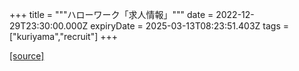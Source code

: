 +++
title = """ハローワーク「求人情報」"""
date = 2022-12-29T23:30:00.000Z
expiryDate = 2025-03-13T08:23:51.403Z
tags = ["kuriyama","recruit"]
+++


[[source]](https://www.town.kuriyama.hokkaido.jp/soshiki/51/20382.html)
